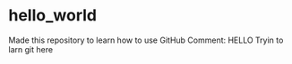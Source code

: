 # hello_world
Made this repository to learn how to use GitHub
Comment: HELLO Tryin to larn git here
